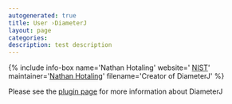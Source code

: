 ```yaml
---
autogenerated: true
title: User ›DiameterJ
layout: page
categories: 
description: test description
---
```


{% include info-box name='Nathan Hotaling' website=' [NIST](http://www.nist.gov/mml/bbd/biomaterials/nathan-hotaling.cfm)' maintainer='[Nathan Hotaling](mailto:Nathan.Hotaling@gmail.com)' filename='Creator of DiameterJ' %}

Please see the [plugin page](http://imagej.net/DiameterJ) for more information about DiameterJ
